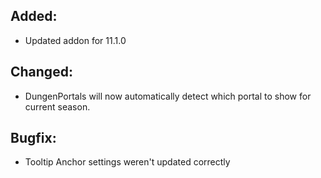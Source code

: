 ## Added:

- Updated addon for 11.1.0

## Changed:

- DungenPortals will now automatically detect which portal to show for current season.

## Bugfix:

- Tooltip Anchor settings weren't updated correctly
